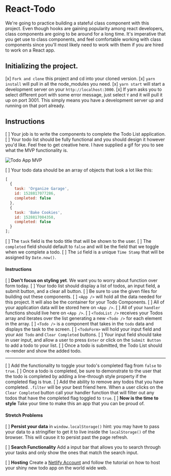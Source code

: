 # React-Todo

We're going to practice building a stateful class component with this project. Even though hooks are gaining popularity among react developers, class components are going to be around for a long time. It's imperative that you get use to class components, and feel comfortable working with class components since you'll most likely need to work with them if you are hired to work on a React app.

## Initializing the project.

[x] `Fork and clone` this project and cd into your cloned version.
[x] `yarn install` will pull in all the node_modules you need.
[x] `yarn start` will start a development server on your `http://localhost:3000`.
  [x] If yarn asks you to select different port with some error message, just select `Y` and it will pull it up on port 3001. This simply means you have a development server up and running on that port already.

## Instructions

[ ] Your job is to write the components to complete the Todo List application.
[ ] Your todo list should be fully functional and you should design it however you'd like. Feel free to get creative here. I have supplied a gif for you to see what the MVP functionality is.

![Todo App MVP](todo.gif)

[ ] Your todo data should be an array of objects that look a lot like this:

```js
[
  {
    task: 'Organize Garage',
    id: 1528817077286,
    completed: false
  },
  {
    task: 'Bake Cookies',
    id: 1528817084358,
    completed: false
  }
];
```

[ ] The `task` field is the todo title that will be shown to the user.
[ ] The `completed` field should default to `false` and will be the field that we toggle when we complete a todo.
[ ] The `id` field is a unique `Time Stamp` that will be assigned by `Date.now()`.

#### Instructions

[ ] **Don't focus on styling yet**. We want you to worry about function over form today.
[ ] Your todo list should display a list of todos, an input field, a submit button, and a clear all button.
[ ] Be sure to use the given files for building out these components.
[ ] `<App />` will hold all the data needed for this project. It will also be the container for your Todo Components.
  [ ] All of your application data will be stored here on `<App />`.
  [ ] All of your `handler` functions should live here on `<App />`.
[ ] `<TodoList />` receives your Todos array and iterates over the list generating a new `<Todo />` for each element in the array.
[ ] `<Todo />` is a component that takes in the `todo` data and displays the task to the screen.
[ ] `<TodoForm>` will hold your input field and your `Add Todo` and `Clear Completed` buttons.
  [ ] Your input field should take in user input, and allow a user to press `Enter` or click on the `Submit Button` to add a todo to your list.
  [ ] Once a todo is submitted, the Todo List should re-render and show the added todo.

---

[ ] Add the functionality to toggle your todo's completed flag from `false` to `true`.
  [ ] Once a todo is completed, be sure to demonstrate to the user that the todo is completed by adding a line-through style property if the completed flag is true.
[ ] Add the ability to remove any todos that you have completed. `.filter` will be your best friend here. When a user clicks on the `Clear Completed` button call your handler function that will filter out any todos that have the completed flag toggled to `true`.
[ ] **Now is the time to style** Take your time to make this an app that you can be proud of.

#### Stretch Problems

[ ] **Persist your data** in `window.localStorage()` hint: you may have to pass your data to a stringifier to get it to live inside the `localStorage()` of the browser. This will cause it to persist past the page refresh.

[ ] **Search Functionality** Add a input bar that allows you to search through your tasks and only show the ones that match the search input.

[ ] **Hosting** Create a [Netlify Account](https://www.netlify.com/) and follow the tutorial on how to host your shiny new todo app on the world wide web.
